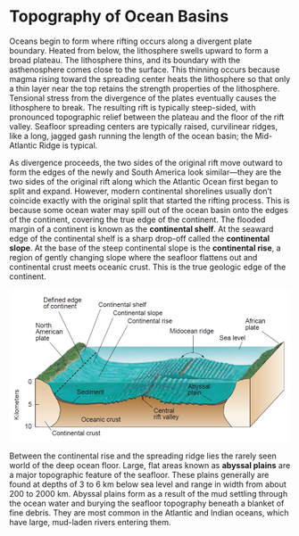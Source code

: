 # Topography of Ocean Basins

Oceans begin to form where rifting occurs along a divergent plate boundary. Heated from below, the lithosphere swells upward to form a broad plateau. The lithosphere thins, and its boundary with the asthenosphere comes close to the surface. This thinning occurs because magma rising toward the spreading center heats the lithosphere so that only a thin layer near the top retains the strength properties of the lithosphere. Tensional stress from the divergence of the plates eventually causes the lithosphere to break. The resulting rift is typically steep-sided, with pronounced topographic relief between the plateau and the floor of the rift valley. Seafloor spreading centers are typically raised, curvilinear ridges, like a long, jagged gash running the length of the ocean basin; the Mid-Atlantic Ridge is typical. 

As divergence proceeds, the two sides of the original rift move outward to form the edges of the newly and South America look similar—they are the two sides of the original rift along which the Atlantic Ocean first began to split and expand. However, modern continental shorelines usually don’t coincide exactly with the original split that started the rifting process. This is because some ocean water may spill out of the ocean basin onto the edges of the continent, covering the true edge of the continent. The flooded margin of a continent is known as the **continental shelf**. At the seaward edge of the continental shelf is a sharp drop-off called the **continental slope**. At the base of the steep continental slope is the **continental rise**, a region of gently changing slope where the seafloor flattens out and continental crust meets oceanic crust. This is the true geologic edge of the continent. 

![The true edge of a continent is where continental crust meets oceanic crust \(shown by the dashed line on this diagram\). This doesn&#x2019;t always correspond to the shoreline of the ocean basin, as defined by the edge of the water. This is because some of the water in the ocean basin may spill out onto the shallowly sloping continental shelf.](../../.gitbook/assets/image%20%2855%29.png)

Between the continental rise and the spreading ridge lies the rarely seen world of the deep ocean floor. Large, flat areas known as **abyssal plains** are a major topographic feature of the seafloor. These plains generally are found at depths of 3 to 6 km below sea level and range in width from about 200 to 2000 km. Abyssal plains form as a result of the mud settling through the ocean water and burying the seafloor topography beneath a blanket of fine debris. They are most common in the Atlantic and Indian oceans, which have large, mud-laden rivers entering them.

